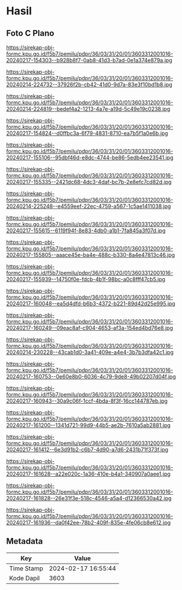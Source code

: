 # Hasil

## Foto C Plano

https://sirekap-obj-formc.kpu.go.id/f5b7/pemilu/pdpr/36/03/31/20/01/3603312001016-20240217-154303--b928b8f7-0ab8-41d3-b7ad-0e1a374e879a.jpg

https://sirekap-obj-formc.kpu.go.id/f5b7/pemilu/pdpr/36/03/31/20/01/3603312001016-20240214-224732--37926f2b-cb42-41d0-9d7a-83e3f10bd1b8.jpg

https://sirekap-obj-formc.kpu.go.id/f5b7/pemilu/pdpr/36/03/31/20/01/3603312001016-20240214-224819--bedef4a2-1213-4a7e-a19d-5c49e19c0238.jpg

https://sirekap-obj-formc.kpu.go.id/f5b7/pemilu/pdpr/36/03/31/20/01/3603312001016-20240217-154824--d0ffbc3a-6f79-4831-8710-ea7b5f1a0e6b.jpg

https://sirekap-obj-formc.kpu.go.id/f5b7/pemilu/pdpr/36/03/31/20/01/3603312001016-20240217-155106--95dbf46d-e8dc-4744-be86-5edb4ee23541.jpg

https://sirekap-obj-formc.kpu.go.id/f5b7/pemilu/pdpr/36/03/31/20/01/3603312001016-20240217-155335--2421dc68-4dc3-4daf-bc7b-2e8efc7cd82d.jpg

https://sirekap-obj-formc.kpu.go.id/f5b7/pemilu/pdpr/36/03/31/20/01/3603312001016-20240214-225248--e4559eef-22ec-4759-a567-1c5ae1411038.jpg

https://sirekap-obj-formc.kpu.go.id/f5b7/pemilu/pdpr/36/03/31/20/01/3603312001016-20240217-155615--6119f94f-8e83-4db0-a1b1-7fa845a3f07d.jpg

https://sirekap-obj-formc.kpu.go.id/f5b7/pemilu/pdpr/36/03/31/20/01/3603312001016-20240217-155805--aaace45e-ba4e-488c-b330-8a4e47813c46.jpg

https://sirekap-obj-formc.kpu.go.id/f5b7/pemilu/pdpr/36/03/31/20/01/3603312001016-20240217-155939--14750f0e-fdcb-4b1f-98bc-a0c8fff47cb5.jpg

https://sirekap-obj-formc.kpu.go.id/f5b7/pemilu/pdpr/36/03/31/20/01/3603312001016-20240217-160048--ea5d4dfd-b6b3-4372-b221-89d42d25e995.jpg

https://sirekap-obj-formc.kpu.go.id/f5b7/pemilu/pdpr/36/03/31/20/01/3603312001016-20240217-160249--09eac8af-c904-4653-af3a-154ed4bd76e8.jpg

https://sirekap-obj-formc.kpu.go.id/f5b7/pemilu/pdpr/36/03/31/20/01/3603312001016-20240214-230228--43cab1d0-3a41-409e-a4e4-3b7b3dfa42c1.jpg

https://sirekap-obj-formc.kpu.go.id/f5b7/pemilu/pdpr/36/03/31/20/01/3603312001016-20240217-160753--0e60e8b0-6036-4c79-9de8-49b02207d04f.jpg

https://sirekap-obj-formc.kpu.go.id/f5b7/pemilu/pdpr/36/03/31/20/01/3603312001016-20240217-160943--30a9c06f-1ccf-4bda-8f3f-16cc144787eb.jpg

https://sirekap-obj-formc.kpu.go.id/f5b7/pemilu/pdpr/36/03/31/20/01/3603312001016-20240217-161200--1341d721-99d9-44b5-ae2b-7610a5ab2881.jpg

https://sirekap-obj-formc.kpu.go.id/f5b7/pemilu/pdpr/36/03/31/20/01/3603312001016-20240217-161412--6e3d91b2-c6b7-4d90-a7d6-2431b71f373f.jpg

https://sirekap-obj-formc.kpu.go.id/f5b7/pemilu/pdpr/36/03/31/20/01/3603312001016-20240217-161628--a22e020c-1a36-410e-b4a1-340907a0aee1.jpg

https://sirekap-obj-formc.kpu.go.id/f5b7/pemilu/pdpr/36/03/31/20/01/3603312001016-20240217-161828--26e31f3e-518c-4546-a5a4-d12366530a42.jpg

https://sirekap-obj-formc.kpu.go.id/f5b7/pemilu/pdpr/36/03/31/20/01/3603312001016-20240217-161936--da0f42ee-78b2-409f-835e-4fe06cb8e612.jpg


## Metadata

| Key        | Value               |
| ---------- | ------------------- |
| Time Stamp | 2024-02-17 16:55:44 |
| Kode Dapil | 3603                |



